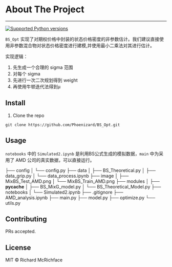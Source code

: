 # About The Project
----
[![Supported Python versions](https://shields.mitmproxy.org/pypi/pyversions/mitmproxy.svg)](https://pypi.python.org/pypi/mitmproxy)

``BS_Opt`` 实现了对期权价格中封装的状态价格密度的非参数估计。我们建议直接使用非参数混合物对状态价格密度进行建模,并使用最小二乘法对其进行估计。

实现逻辑：
1. 先生成一个合理的 sigma 范围
2. 对每个 sigma 
3. 先进行一次二次规划得到 weight
4. 再使用牛顿迭代法得到μ
## Install
1. Clone the repo

```
git clone https://github.com/Phoenizard/BS_Opt.git
```

## Usage

``notebooks`` 中的 ``Simulated2.ipynb`` 是利用BS公式生成的模拟数据，``main`` 中为采用了 AMD 公司的真实数据，可以直接运行。

├── config
│   └── config.py
├── data
│   ├── BS_Theoretical.py
│   ├── data_grip.py
│   └── data_process.ipynb
├── image
│   ├── MixBS_Test_AMD.png
│   └── MixBS_Train_AMD.png
├── modules
│   ├── __pycache__
│   ├── BS_MixG_model.py
│   └── BS_Theoretical_Model.py
├── notebooks
│   └── Simulated2.ipynb
├── .gitignore
├── AMD_analysis.ipynb
├── main.py
├── model.py
├── optimize.py
└── utils.py

## Contributing

PRs accepted.

## License

MIT © Richard McRichface
